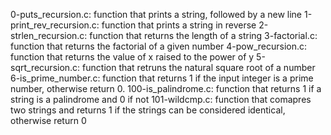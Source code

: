 0-puts_recursion.c: function that prints a string, followed by a new line
1-print_rev_recursion.c: function that prints a string in reverse
2-strlen_recursion.c: function that returns the length of a string
3-factorial.c: function that returns the factorial of a given number
4-pow_recursion.c: function that returns the value of x raised to the power of y
5-sqrt_recursion.c: function that retruns the natural square root of a number
6-is_prime_number.c: function that returns 1 if the input integer is a prime number, otherwise return 0.
100-is_palindrome.c: function that returns 1 if a string is a palindrome and 0 if not
101-wildcmp.c: function that comapres two strings and returns 1 if the strings can be considered identical, otherwise return 0
